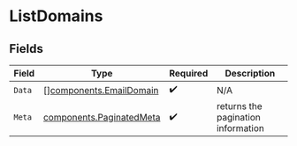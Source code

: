 # ListDomains


## Fields

| Field                                                                | Type                                                                 | Required                                                             | Description                                                          |
| -------------------------------------------------------------------- | -------------------------------------------------------------------- | -------------------------------------------------------------------- | -------------------------------------------------------------------- |
| `Data`                                                               | [][components.EmailDomain](../../models/components/emaildomain.md)   | :heavy_check_mark:                                                   | N/A                                                                  |
| `Meta`                                                               | [components.PaginatedMeta](../../models/components/paginatedmeta.md) | :heavy_check_mark:                                                   | returns the pagination information                                   |